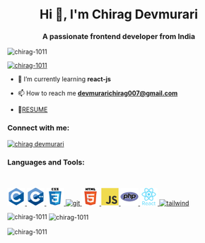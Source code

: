 <h1 align="center">Hi 👋, I'm Chirag Devmurari</h1>
<h3 align="center">A passionate frontend developer from India</h3>

<p align="left"> <img src="https://komarev.com/ghpvc/?username=chirag-1011&label=Profile%20views&color=0e75b6&style=flat" alt="chirag-1011" /> </p>

<p align="left"> <a href="https://github.com/ryo-ma/github-profile-trophy"><img src="https://github-profile-trophy.vercel.app/?username=chirag-1011" alt="chirag-1011" /></a> </p>

- 🌱 I’m currently learning **react-js**

- 📫 How to reach me **devmurarichirag007@gmail.com**

- 📄<a href="https://drive.google.com/file/d/101EZo1N6ew5ZTc5jJA_9P-KIi0SB6S6C/view?usp=sharing](https://drive.google.com/file/d/101EZo1N6ew5ZTc5jJA_9P-KIi0SB6S6C/view?usp=sharing" target_blank>RESUME</a>  

<h3 align="left">Connect with me:</h3>
<p align="left">
<a href="https://linkedin.com/in/chirag devmurari" target="blank"><img align="center" src="https://raw.githubusercontent.com/rahuldkjain/github-profile-readme-generator/master/src/images/icons/Social/linked-in-alt.svg" alt="chirag devmurari" height="30" width="40" /></a>
</p>

<h3 align="left">Languages and Tools:</h3> <br>
<p align="left"> <a href="https://www.cprogramming.com/" target="_blank" rel="noreferrer"> <img src="https://raw.githubusercontent.com/devicons/devicon/master/icons/c/c-original.svg" alt="c" width="40" height="40"/> </a> <a href="https://www.w3schools.com/cpp/" target="_blank" rel="noreferrer"> <img src="https://raw.githubusercontent.com/devicons/devicon/master/icons/cplusplus/cplusplus-original.svg" alt="cplusplus" width="40" height="40"/> </a> <a href="https://www.w3schools.com/css/" target="_blank" rel="noreferrer"> <img src="https://raw.githubusercontent.com/devicons/devicon/master/icons/css3/css3-original-wordmark.svg" alt="css3" width="40" height="40"/> </a> <a href="https://git-scm.com/" target="_blank" rel="noreferrer"> <img src="https://www.vectorlogo.zone/logos/git-scm/git-scm-icon.svg" alt="git" width="40" height="40"/> </a> <a href="https://www.w3.org/html/" target="_blank" rel="noreferrer"> <img src="https://raw.githubusercontent.com/devicons/devicon/master/icons/html5/html5-original-wordmark.svg" alt="html5" width="40" height="40"/> </a> <a href="https://developer.mozilla.org/en-US/docs/Web/JavaScript" target="_blank" rel="noreferrer"> <img src="https://raw.githubusercontent.com/devicons/devicon/master/icons/javascript/javascript-original.svg" alt="javascript" width="40" height="40"/> </a> <a href="https://www.php.net" target="_blank" rel="noreferrer"> <img src="https://raw.githubusercontent.com/devicons/devicon/master/icons/php/php-original.svg" alt="php" width="40" height="40"/> </a> <a href="https://reactjs.org/" target="_blank" rel="noreferrer"> <img src="https://raw.githubusercontent.com/devicons/devicon/master/icons/react/react-original-wordmark.svg" alt="react" width="40" height="40"/> </a> <a href="https://tailwindcss.com/" target="_blank" rel="noreferrer"> <img src="https://www.vectorlogo.zone/logos/tailwindcss/tailwindcss-icon.svg" alt="tailwind" width="40" height="40"/> </a> </p>

<p><img align="left" src="https://github-readme-stats.vercel.app/api/top-langs?username=chirag-1011&show_icons=true&locale=en&layout=compact" alt="chirag-1011" /></p>

<p>&nbsp;<img align="center" src="https://github-readme-stats.vercel.app/api?username=chirag-1011&show_icons=true&locale=en" alt="chirag-1011" /></p>

<p><img align="center" src="https://github-readme-streak-stats.herokuapp.com/?user=chirag-1011&" alt="chirag-1011" /></p>
